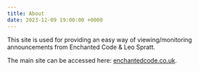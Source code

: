 ```yaml
---
title: About
date: 2023-12-09 19:00:00 +0000
---
```

This site is used for providing an easy way of viewing/monitoring announcements from Enchanted Code & Leo Spratt.

The main site can be accessed here: [enchantedcode.co.uk](https://enchantedcode.co.uk/).
